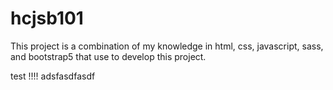 # hcjsb101

This project is a combination of my knowledge in html, css, javascript, sass, and bootstrap5 that use to develop this project.

test !!!!
adsfasdfasdf
